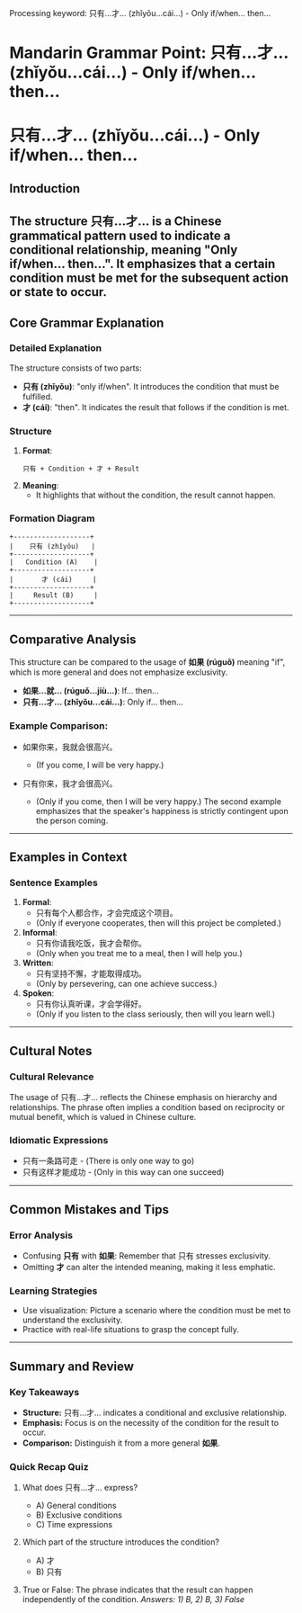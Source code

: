Processing keyword: 只有...才... (zhǐyǒu...cái...) - Only if/when... then...
# Mandarin Grammar Point: 只有...才... (zhǐyǒu...cái...) - Only if/when... then...
# 只有...才... (zhǐyǒu...cái...) - Only if/when... then...
## Introduction
The structure **只有...才...** is a Chinese grammatical pattern used to indicate a conditional relationship, meaning "Only if/when... then...". It emphasizes that a certain condition must be met for the subsequent action or state to occur.
---
## Core Grammar Explanation
### Detailed Explanation
The structure consists of two parts:
- **只有 (zhǐyǒu)**: "only if/when". It introduces the condition that must be fulfilled.
- **才 (cái)**: "then". It indicates the result that follows if the condition is met.
### Structure
1. **Format**: 
   ```
   只有 + Condition + 才 + Result
   ```
2. **Meaning**:
   - It highlights that without the condition, the result cannot happen.
### Formation Diagram
```plaintext
+-------------------+
|    只有 (zhǐyǒu)   |
+-------------------+
|   Condition (A)    |
+-------------------+
|       才 (cái)     |
+-------------------+
|     Result (B)     |
+-------------------+
```
---
## Comparative Analysis
This structure can be compared to the usage of **如果 (rúguǒ)** meaning "if", which is more general and does not emphasize exclusivity. 
- **如果...就... (rúguǒ...jiù...)**: If... then...
- **只有...才... (zhǐyǒu...cái...)**: Only if... then...
### Example Comparison:
- 如果你来，我就会很高兴。
  - (If you come, I will be very happy.)
  
- 只有你来，我才会很高兴。
  - (Only if you come, then I will be very happy.)
The second example emphasizes that the speaker's happiness is strictly contingent upon the person coming.
---
## Examples in Context
### Sentence Examples
1. **Formal**:
   - 只有每个人都合作，才会完成这个项目。
   - (Only if everyone cooperates, then will this project be completed.)
2. **Informal**:
   - 只有你请我吃饭，我才会帮你。
   - (Only when you treat me to a meal, then I will help you.)
3. **Written**:
   - 只有坚持不懈，才能取得成功。
   - (Only by persevering, can one achieve success.)
4. **Spoken**:
   - 只有你认真听课，才会学得好。
   - (Only if you listen to the class seriously, then will you learn well.)
---
## Cultural Notes
### Cultural Relevance
The usage of 只有...才... reflects the Chinese emphasis on hierarchy and relationships. The phrase often implies a condition based on reciprocity or mutual benefit, which is valued in Chinese culture.
### Idiomatic Expressions
- 只有一条路可走 - (There is only one way to go)
- 只有这样才能成功 - (Only in this way can one succeed)
---
## Common Mistakes and Tips
### Error Analysis
- Confusing **只有** with **如果**: Remember that 只有 stresses exclusivity.
- Omitting **才** can alter the intended meaning, making it less emphatic.
### Learning Strategies
- Use visualization: Picture a scenario where the condition must be met to understand the exclusivity.
- Practice with real-life situations to grasp the concept fully.
---
## Summary and Review
### Key Takeaways
- **Structure:** 只有...才... indicates a conditional and exclusive relationship.
- **Emphasis:** Focus is on the necessity of the condition for the result to occur.
- **Comparison:** Distinguish it from a more general **如果**.
### Quick Recap Quiz
1. What does 只有...才... express?
   - A) General conditions
   - B) Exclusive conditions
   - C) Time expressions
  
2. Which part of the structure introduces the condition?
   - A) 才
   - B) 只有
3. True or False: The phrase indicates that the result can happen independently of the condition.
*Answers: 1) B, 2) B, 3) False*
